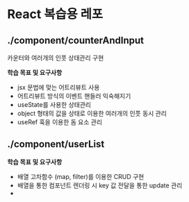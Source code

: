 # React 복습용 레포

## ./component/counterAndInput

카운터와 여러개의 인풋 상태관리 구현

**학습 목표 및 요구사항**

- jsx 문법에 맞는 어트리뷰트 사용
- 어트리뷰트 방식의 이벤트 핸들러 익숙해지기
- useState를 사용한 상태관리
- object 형태의 값을 상태로 이용한 여러개의 인풋 동시 관리
- useRef 훅을 이용한 돔 요소 관리

## ./component/userList

**학습 목표 및 요구사항**

- 배열 고차함수 (map, filter)를 이용한 CRUD 구현
- 배열을 통한 컴포넌트 렌더링 시 key 값 전달을 통한 update 관리
-
